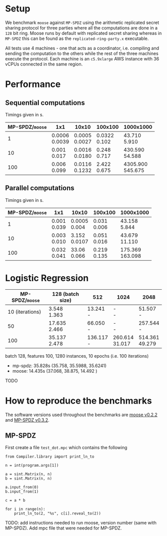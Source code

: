 # Setup

We benchmark `moose` against `MP-SPDZ` using the arithmetic replicated secret
sharing protocol for three parties where all the computations are done in a
`128` bit ring.  Moose runs by default with replicated secret sharing whereas in
`MP-SPDZ` this can be found as the `replicated-ring-party.x` executable.

All tests use 4 machines - one that acts as a coordinator, i.e. compiling and
sending the computation to the others while the rest of the three machines
execute the protocol. Each machine is an `c5.9xlarge` AWS instance with 36 vCPUs
connected in the same region.

# Performance

## Sequential computations

Timings given in s.

| MP-SPDZ/`moose` | 1x1      | 10x10    | 100x100  | 1000x1000 |
| ------- | -------- | -------- | -------- | --------- |
| 1       | 0.0006<br/>0.0039  | 0.0005<br/>0.0027     | 0.0322<br/>0.102    | 43.710<br/>5.910     |
| 10      | 0.001<br/>0.017    | 0.0016<br/>0.0180     | 0.248<br/>0.717   | 430.590<br/>54.588   |
| 100     | 0.006<br/>0.099    | 0.0116<br/>0.1232     | 2.422<br/>0.675  | 4305.900<br/>545.675|



## Parallel computations

Timings given in s.

| MP-SPDZ/`moose` | 1x1    | 10x10    | 100x100  | 1000x1000 |
| ------- | -------- | -------- | -------- | --------- |
| 1       | 0.001<br/>0.039    | 0.0005<br/>0.004    | 0.031<br/>0.006  | 43.158<br/>5.844      |
| 10      | 0.003<br/>0.010    | 3.152<br/>0.0107    | 0.051<br/>0.016  | 43.679<br/>11.110     |
| 100     | 0.032<br/>0.041    | 33.06<br/>0.066     | 0.219<br/>0.135  | 175.369<br>163.098    |



Logistic Regression
=====

| MP-SPDZ/`moose` | 128 (batch size)    | 512    | 1024  | 2048 |
| ------- | -------- | -------- | -------- | --------- |
| 10 (iterations) | 3.548<br/>1.363    | 13.241<br/>-     | -<br/>-  | 51.507<br/>-   |
| 50              | 17.635<br/>2.466    | 66.050<br/>-     | -<br/>-  | 257.544<br/>-    |
| 100             | 35.137<br/>2.478    | 136.117<br/>-    | 260.614<br/>31.017  | 514.361<br/>49.279    |

batch 128, features 100, 1280 instances, 10 epochs (i.e. 100 iterations)
- mp-spdz: 35.828s (35.758, 35.5988, 35.6241)
- moose: 14.435s (37.068, 38.875, 14.492 )

TODO

# How to reproduce the benchmarks

The software versions used throughout the benchmarks are [moose v0.2.2](https://github.com/tf-encrypted/moose/releases/tag/v0.2.2) and [MP-SPDZ v0.3.2](https://github.com/data61/MP-SPDZ/releases/tag/v0.3.2).


## MP-SPDZ

First create a file `test_dot.mpc` which contains the following

```
from Compiler.library import print_ln_to

n = int(program.args[1])

a = sint.Matrix(n, n)
b = sint.Matrix(n, n)

a.input_from(0)
b.input_from(1)

c = a * b

for i in range(n):
    print_ln_to(2, "%s", c[i].reveal_to(2))
```

TODO: add instructions needed to run moose, version number (same with MP-SPDZ).
Add mpc file that were needed for MP-SPDZ.